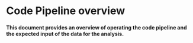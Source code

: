 # Code Pipeline overview

#### This document provides an overview of operating the code pipeline and the expected input of the data for the analysis.




```








